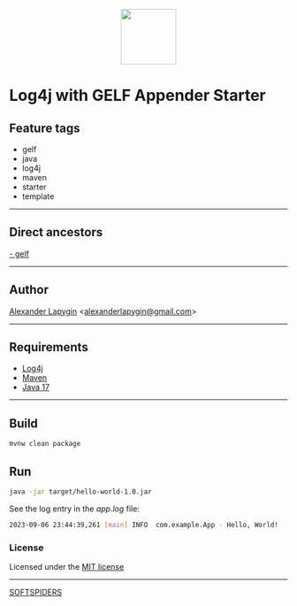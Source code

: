 <div align="center">
    <a href="https://github.com/softspiders/softspiders">
      <img src="https://avatars.githubusercontent.com/u/47006425?v=4" width="100" height="100"/>
    </a>
</div> 

# Log4j with GELF Appender Starter


## Feature tags

- gelf
- java
- log4j
- maven
- starter
- template

---

## Direct ancestors
[- gelf](https://github.com/AlexanderLapygin/log4j-starter/tree/main#readme)

---

## Author

[Alexander Lapygin](https://github.com/AlexanderLapygin) <<alexanderlapygin@gmail.com>>

---

## Requirements

- [Log4j](https://logging.apache.org/log4j/2.x/)
- [Maven](https://maven.apache.org/)
- [Java 17](https://www.oracle.com/java/technologies/javase/jdk17-archive-downloads.html)

---

## Build

```sh
mvnw clean package
```

## Run

```sh
java -jar target/hello-world-1.0.jar
```

See the log entry in the *app.log* file:
```sh
2023-09-06 23:44:39,261 [main] INFO  com.example.App - Hello, World!
```

### License

Licensed under the [MIT license](./LICENSE)

---

[SOFTSPIDERS](https://github.com/softspiders/softspiders)
